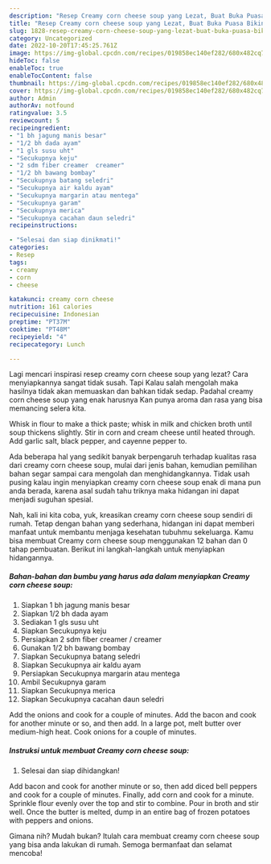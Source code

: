 ```yaml
---
description: "Resep Creamy corn cheese soup yang Lezat, Buat Buka Puasa Bikin Ngiler"
title: "Resep Creamy corn cheese soup yang Lezat, Buat Buka Puasa Bikin Ngiler"
slug: 1828-resep-creamy-corn-cheese-soup-yang-lezat-buat-buka-puasa-bikin-ngiler
category: Uncategorized
date: 2022-10-20T17:45:25.761Z
image: https://img-global.cpcdn.com/recipes/019858ec140ef282/680x482cq70/creamy-corn-cheese-soup-foto-resep-utama.jpg
hideToc: false
enableToc: true
enableTocContent: false
thumbnail: https://img-global.cpcdn.com/recipes/019858ec140ef282/680x482cq70/creamy-corn-cheese-soup-foto-resep-utama.jpg
cover: https://img-global.cpcdn.com/recipes/019858ec140ef282/680x482cq70/creamy-corn-cheese-soup-foto-resep-utama.jpg
author: Admin
authorAv: notfound
ratingvalue: 3.5
reviewcount: 5
recipeingredient:
- "1 bh jagung manis besar"
- "1/2 bh dada ayam"
- "1 gls susu uht"
- "Secukupnya keju"
- "2 sdm fiber creamer  creamer"
- "1/2 bh bawang bombay"
- "Secukupnya batang seledri"
- "Secukupnya air kaldu ayam"
- "Secukupnya margarin atau mentega"
- "Secukupnya garam"
- "Secukupnya merica"
- "Secukupnya cacahan daun seledri"
recipeinstructions:

- "Selesai dan siap dinikmati!"
categories:
- Resep
tags:
- creamy
- corn
- cheese

katakunci: creamy corn cheese 
nutrition: 161 calories
recipecuisine: Indonesian
preptime: "PT37M"
cooktime: "PT48M"
recipeyield: "4"
recipecategory: Lunch

---
```



Lagi mencari inspirasi resep creamy corn cheese soup yang lezat? Cara menyiapkannya sangat tidak susah. Tapi Kalau salah mengolah maka hasilnya tidak akan memuaskan dan bahkan tidak sedap. Padahal creamy corn cheese soup yang enak harusnya Kan punya aroma dan rasa yang bisa memancing selera kita.


Whisk in flour to make a thick paste; whisk in milk and chicken broth until soup thickens slightly. Stir in corn and cream cheese until heated through. Add garlic salt, black pepper, and cayenne pepper to.

Ada beberapa hal yang sedikit banyak berpengaruh terhadap kualitas rasa dari creamy corn cheese soup, mulai dari jenis bahan, kemudian pemilihan bahan segar sampai cara mengolah dan menghidangkannya. Tidak usah pusing kalau ingin menyiapkan creamy corn cheese soup enak di mana pun anda berada, karena asal sudah tahu triknya maka hidangan ini dapat menjadi suguhan spesial.


Nah, kali ini kita coba, yuk, kreasikan creamy corn cheese soup sendiri di rumah. Tetap dengan bahan yang sederhana, hidangan ini dapat memberi manfaat untuk membantu menjaga kesehatan tubuhmu sekeluarga. Kamu bisa membuat Creamy corn cheese soup menggunakan 12 bahan dan 0 tahap pembuatan. Berikut ini langkah-langkah untuk menyiapkan hidangannya.

<!--inarticleads1-->

##### Bahan-bahan dan bumbu yang harus ada dalam menyiapkan Creamy corn cheese soup:

1. Siapkan 1 bh jagung manis besar
1. Siapkan 1/2 bh dada ayam
1. Sediakan 1 gls susu uht
1. Siapkan Secukupnya keju
1. Persiapkan 2 sdm fiber creamer / creamer
1. Gunakan 1/2 bh bawang bombay
1. Siapkan Secukupnya batang seledri
1. Siapkan Secukupnya air kaldu ayam
1. Persiapkan Secukupnya margarin atau mentega
1. Ambil Secukupnya garam
1. Siapkan Secukupnya merica
1. Siapkan Secukupnya cacahan daun seledri


Add the onions and cook for a couple of minutes. Add the bacon and cook for another minute or so, and then add. In a large pot, melt butter over medium-high heat. Cook onions for a couple of minutes. 

<!--inarticleads2-->

##### Instruksi untuk membuat Creamy corn cheese soup:


1. Selesai dan siap dihidangkan!

Add bacon and cook for another minute or so, then add diced bell peppers and cook for a couple of minutes. Finally, add corn and cook for a minute. Sprinkle flour evenly over the top and stir to combine. Pour in broth and stir well. Once the butter is melted, dump in an entire bag of frozen potatoes with peppers and onions. 

Gimana nih? Mudah bukan? Itulah cara membuat creamy corn cheese soup yang bisa anda lakukan di rumah. Semoga bermanfaat dan selamat mencoba!
